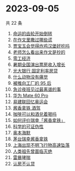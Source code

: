 # 2023-09-05

共 22 条

<!-- BEGIN -->
<!-- 最后更新时间 Tue Sep 05 2023 17:07:13 GMT+0800 (China Standard Time) -->

1. [命运的齿轮开始倒转](https://www.zhihu.com/search?q=%E5%91%BD%E8%BF%90%E7%9A%84%E9%BD%BF%E8%BD%AE%E5%BC%80%E5%A7%8B%E5%80%92%E8%BD%AC)
1. [在作文里撒过哪些谎](https://www.zhihu.com/search?q=%E5%9C%A8%E4%BD%9C%E6%96%87%E9%87%8C%E6%92%92%E8%BF%87%E5%93%AA%E4%BA%9B%E8%B0%8E)
1. [贾宝玉会觉得炸鸡汉堡好吃吗](https://www.zhihu.com/search?q=%E8%B4%BE%E5%AE%9D%E7%8E%89%E4%BC%9A%E8%A7%89%E5%BE%97%E7%82%B8%E9%B8%A1%E6%B1%89%E5%A0%A1%E5%A5%BD%E5%90%83%E5%90%97)
1. [老师怎么看出来作文是抄的](https://www.zhihu.com/search?q=%E8%80%81%E5%B8%88%E6%80%8E%E4%B9%88%E7%9C%8B%E5%87%BA%E6%9D%A5%E4%BD%9C%E6%96%87%E6%98%AF%E6%8A%84%E7%9A%84)
1. [零工经济](https://www.zhihu.com/search?q=%E9%9B%B6%E5%B7%A5%E7%BB%8F%E6%B5%8E)
1. [暑期全国演出票房收入增长](https://www.zhihu.com/search?q=%E6%9A%91%E6%9C%9F%E5%85%A8%E5%9B%BD%E6%BC%94%E5%87%BA%E7%A5%A8%E6%88%BF%E6%94%B6%E5%85%A5%E5%A2%9E%E9%95%BF)
1. [光大银行 固定利率房贷](https://www.zhihu.com/search?q=%E5%85%89%E5%A4%A7%E9%93%B6%E8%A1%8C%20%E5%9B%BA%E5%AE%9A%E5%88%A9%E7%8E%87%E6%88%BF%E8%B4%B7)
1. [什么动物没有痛觉](https://www.zhihu.com/search?q=%E4%BB%80%E4%B9%88%E5%8A%A8%E7%89%A9%E6%B2%A1%E6%9C%89%E7%97%9B%E8%A7%89)
1. [被推向工厂的 95 后](https://www.zhihu.com/search?q=%E8%A2%AB%E6%8E%A8%E5%90%91%E5%B7%A5%E5%8E%82%E7%9A%84%2095%20%E5%90%8E)
1. [急诊夜班见过最离谱的事](https://www.zhihu.com/search?q=%E6%80%A5%E8%AF%8A%E5%A4%9C%E7%8F%AD%E8%A7%81%E8%BF%87%E6%9C%80%E7%A6%BB%E8%B0%B1%E7%9A%84%E4%BA%8B)
1. [华为 Mate 60 Pro](https://www.zhihu.com/search?q=%E5%8D%8E%E4%B8%BA%20Mate%2060%20Pro)
1. [易建联回忆奥运会](https://www.zhihu.com/search?q=%E6%98%93%E5%BB%BA%E8%81%94%E5%9B%9E%E5%BF%86%E5%A5%A5%E8%BF%90%E4%BC%9A)
1. [酱香拿铁 酒驾](https://www.zhihu.com/search?q=%E9%85%B1%E9%A6%99%E6%8B%BF%E9%93%81%20%E9%85%92%E9%A9%BE)
1. [咖啡可以和酒兑着喝吗](https://www.zhihu.com/search?q=%E5%92%96%E5%95%A1%E5%8F%AF%E4%BB%A5%E5%92%8C%E9%85%92%E5%85%91%E7%9D%80%E5%96%9D%E5%90%97)
1. [如何评价瑞幸「酱香拿铁」](https://www.zhihu.com/search?q=%E5%A6%82%E4%BD%95%E8%AF%84%E4%BB%B7%E7%91%9E%E5%B9%B8%E3%80%8C%E9%85%B1%E9%A6%99%E6%8B%BF%E9%93%81%E3%80%8D)
1. [科学的可证伪性](https://www.zhihu.com/search?q=%E7%A7%91%E5%AD%A6%E7%9A%84%E5%8F%AF%E8%AF%81%E4%BC%AA%E6%80%A7)
1. [奥本海默](https://www.zhihu.com/search?q=%E5%A5%A5%E6%9C%AC%E6%B5%B7%E9%BB%98)
1. [茅台瑞幸酱香拿铁](https://www.zhihu.com/search?q=%E8%8C%85%E5%8F%B0%E7%91%9E%E5%B9%B8%E9%85%B1%E9%A6%99%E6%8B%BF%E9%93%81)
1. [上海出现不明飞行物高速坠落](https://www.zhihu.com/search?q=%E4%B8%8A%E6%B5%B7%E5%87%BA%E7%8E%B0%E4%B8%8D%E6%98%8E%E9%A3%9E%E8%A1%8C%E7%89%A9%E9%AB%98%E9%80%9F%E5%9D%A0%E8%90%BD)
1. [人类祖先曾面临灭绝](https://www.zhihu.com/search?q=%E4%BA%BA%E7%B1%BB%E7%A5%96%E5%85%88%E6%9B%BE%E9%9D%A2%E4%B8%B4%E7%81%AD%E7%BB%9D)
1. [雷暴哮喘](https://www.zhihu.com/search?q=%E9%9B%B7%E6%9A%B4%E5%93%AE%E5%96%98)
1. [认房不认贷](https://www.zhihu.com/search?q=%E8%AE%A4%E6%88%BF%E4%B8%8D%E8%AE%A4%E8%B4%B7)

<!-- END -->
